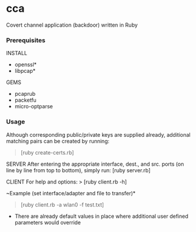 cca
===

Covert channel application (backdoor) written in Ruby

### Prerequisites ###

INSTALL
- openssl*
- libpcap*

GEMS
- pcaprub
- packetfu
- micro-optparse

### Usage ###

Although corresponding public/private keys are supplied already, 
additional matching pairs can be created by running:
> [ruby create-certs.rb]

SERVER
After entering the appropriate interface, dest., and src. ports 
(on line by line from top to bottom), simply run: [ruby server.rb]

CLIENT
For help and options: > [ruby client.rb -h]

~Example (set interface/adapter and file to transfer)*
> [ruby client.rb -a wlan0 -f test.txt]

* There are already default values in place where additional user
defined parameters would override 
